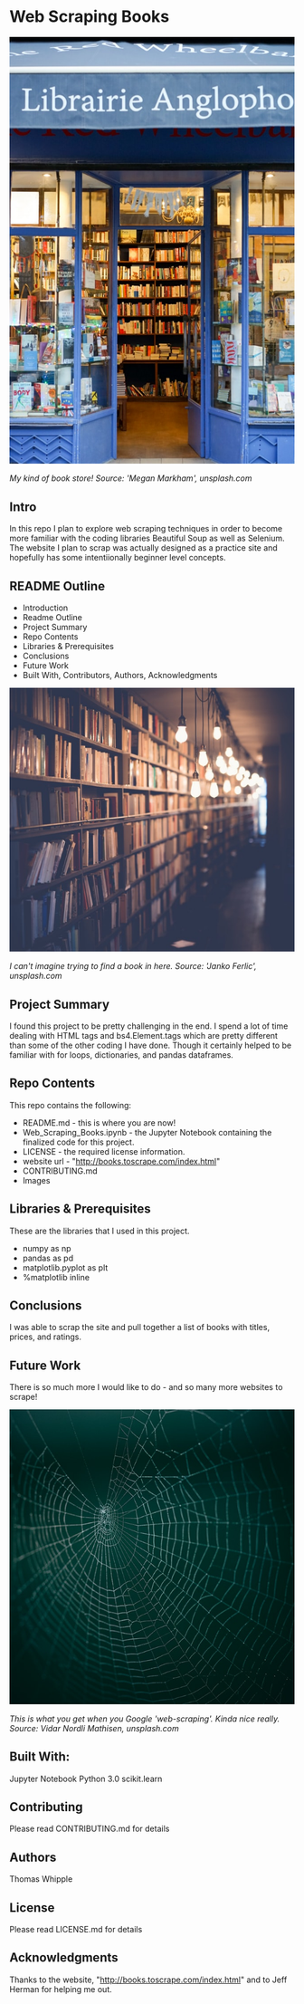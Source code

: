 # Web Scraping Books


![](https://raw.githubusercontent.com/twhipple/Web_Scraping_Books/main/Images/megan-markham-VzBohmwztlg-unsplash.jpg)

*My kind of book store! Source: 'Megan Markham', unsplash.com*


## Intro
In this repo I plan to explore web scraping techniques in order to become more familiar with the coding libraries Beautiful Soup as well as Selenium. The website I plan to scrap was actually designed as a practice site and hopefully has some intentiionally beginner level concepts.


## README Outline
* Introduction
* Readme Outline
* Project Summary
* Repo Contents
* Libraries & Prerequisites
* Conclusions
* Future Work
* Built With, Contributors, Authors, Acknowledgments


![](https://raw.githubusercontent.com/twhipple/Web_Scraping_Books/main/Images/janko-ferlic-sfL_QOnmy00-unsplash.jpg)

*I can't imagine trying to find a book in here. Source: 'Janko Ferlic', unsplash.com*


## Project Summary
I found this project to be pretty challenging in the end. I spend a lot of time dealing with HTML tags and bs4.Element.tags which are pretty different than some of the other coding I have done. Though it certainly helped to be familiar with for loops, dictionaries, and pandas dataframes. 


## Repo Contents
This repo contains the following:
* README.md - this is where you are now!
* Web_Scraping_Books.ipynb - the Jupyter Notebook containing the finalized code for this project.
* LICENSE - the required license information.
* website url - "http://books.toscrape.com/index.html"
* CONTRIBUTING.md 
* Images


## Libraries & Prerequisites
These are the libraries that I used in this project.
* numpy as np
* pandas as pd
* matplotlib.pyplot as plt
* %matplotlib inline


## Conclusions
I was able to scrap the site and pull together a list of books with titles, prices, and ratings.


## Future Work
There is so much more I would like to do - and so many more websites to scrape!


![](https://raw.githubusercontent.com/twhipple/Web_Scraping_Books/main/Images/vidar-nordli-mathisen-B7j5sAKeTxQ-unsplash.jpg)

*This is what you get when you Google 'web-scraping'. Kinda nice really. Source: Vidar Nordli Mathisen, unsplash.com*


## Built With:
Jupyter Notebook
Python 3.0
scikit.learn

## Contributing
Please read CONTRIBUTING.md for details

## Authors
Thomas Whipple

## License
Please read LICENSE.md for details

## Acknowledgments
Thanks to the website, "http://books.toscrape.com/index.html" and to Jeff Herman for helping me out.